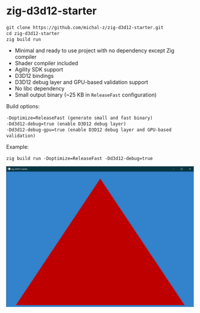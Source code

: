 # zig-d3d12-starter

```
git clone https://github.com/michal-z/zig-d3d12-starter.git
cd zig-d3d12-starter
zig build run
```
* Minimal and ready to use project with no dependency except Zig compiler
* Shader compiler included
* Agility SDK support
* D3D12 bindings
* D3D12 debug layer and GPU-based validation support
* No libc dependency
* Small output binary (~25 KB in `ReleaseFast` configuration)

Build options:

    -Doptimize=ReleaseFast (generate small and fast binary)
    -Dd3d12-debug=true (enable D3D12 debug layer)
    -Dd3d12-debug-gpu=true (enable D3D12 debug layer and GPU-based validation)

Example:

    zig build run -Doptimize=ReleaseFast -Dd3d12-debug=true

![image](screenshot.png)

